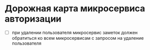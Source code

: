 # Дорожная карта микросервиса авторизации

- [ ] при удалении пользователя микросервис заметок должен обратиться ко всем микросервисам с запросом на удаление пользователя
